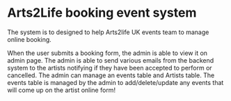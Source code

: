 # Arts2Life booking event system

The system is to designed to help Arts2life UK events team to manage online booking.

When the user submits a booking form, the admin is able to view it on admin page. 
The admin is able to send various emails from the backend system to the artists notifying if they have been accepted to perform or cancelled.
The admin can manage an events table and Artists table. The events table is managed by the admin to add/delete/update any events that will come up on the artist online form!


